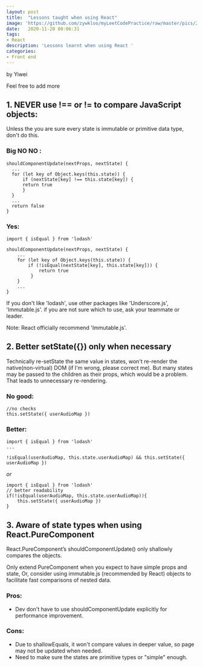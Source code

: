 ```yaml
---
layout: post
title:  "Lessons taught when using React"
image: 'https://github.com/zywkloo/myLeetCodePractice/raw/master/pics/2019Git.png'
date:   2020-11-20 00:06:31
tags:
- React
description: 'Lessons learnt when using React '
categories:
- Front end
---
```

	
 by Yiwei

 Feel free to add more

## 1. NEVER use !== or != to compare JavaScript objects:

Unless the you are sure every state is immutable or primitive data type, don't do this.
### Big NO NO :  
  ```
shouldComponentUpdate(nextProps, nextState) {
	...
	for (let key of Object.keys(this.state)) {
		if (nextState[key] !== this.state[key]) {
		return true
		}
	}
	...
	return false
}
  ```

### Yes:
```
import { isEqual } from 'lodash' 

shouldComponentUpdate(nextProps, nextState) {
	...
	for (let key of Object.keys(this.state)) {
		if (!isEqual(nextState[key], this.state[key])) {
			return true
		 }
	}
	...
}
```
If you don't like 'lodash', use other packages like 'Underscore.js', 'Immutable.js'. if you are not sure which to use, ask your teammate or leader.

Note: React officially recommend 'Immutable.js'.


## 2.  Better setState({}) only when necessary
Technically re-setState the same value in states, won't re-render the native(non-virtual) DOM 
(if I'm wrong, please correct me).
But many states may be passed to the children as their props, which would be a problem. That leads to unnecessary re-rendering.
   
### No good:
  ```
//no checks  
this.setState({ userAudioMap })
   ```
		   
### Better:    
  ```
import { isEqual } from 'lodash' 
...

!isEqual(userAudioMap, this.state.userAudioMap) && this.setState({ userAudioMap })
```

 _or_
  
```
import { isEqual } from 'lodash' 
// better readability
if(!isEqual(userAudioMap, this.state.userAudioMap)){
	this.setState({ userAudioMap }) 
}
 ```

## 3. Aware of state types when using React.PureComponent

React.PureComponent’s shouldComponentUpdate() only shallowly compares the objects.
	
Only extend PureComponent when you expect to have simple props and state, Or, consider using immutable.js (recommended by React) objects to facilitate fast comparisons of nested data.


### Pros:
* Dev don't have to use shouldComponentUpdate explicitly for performance improvement.

### Cons:	
* Due to shallowEquals, it won't compare values in deeper value, so page may not be updated when needed.
* Need to make sure the states are primitive types or "simple" enough.




